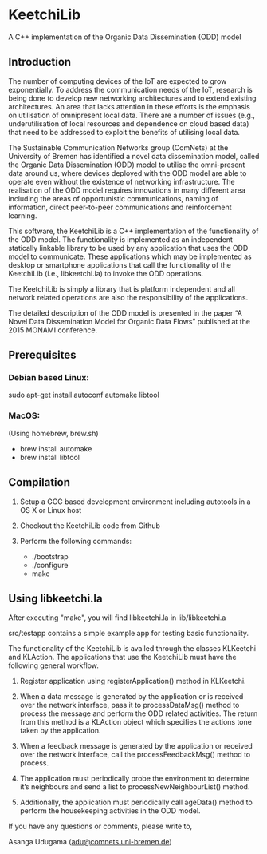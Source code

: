 # KeetchiLib
A C++ implementation of the Organic Data Dissemination (ODD) model


Introduction
------------

The number of computing devices of the IoT are expected to grow exponentially.
To address the communication needs of the IoT, research is being done to
develop new networking architectures and to extend existing architectures. An
area that lacks attention in these efforts is the emphasis on utilisation of
omnipresent local data. There are a number of issues (e.g., underutilisation of
local resources and dependence on cloud based data) that need to be addressed
to exploit the benefits of utilising local data.

The Sustainable Communication Networks group (ComNets) at the University of
Bremen has identified a novel data dissemination model, called the
Organic Data Dissemination (ODD) model to utilise the omni-present data around
us, where devices deployed with the ODD model are able to operate even without
the existence of networking infrastructure. The realisation of the ODD model
requires innovations in many different area including the areas of
opportunistic communications, naming of information, direct peer-to-peer
communications and reinforcement learning.

This software, the KeetchiLib is a C++ implementation of the functionality of
the ODD model. The functionality is implemented as an independent statically
linkable library to be used by any application that uses the ODD model to
communicate. These applications which may be implemented as desktop or
smartphone applications that call the functionality of the KeetchiLib
(i.e., libkeetchi.la) to invoke the ODD operations.

The KeetchiLib is simply a library that is platform independent and all
network related operations are also the responsibility of the applications.

The detailed description of the ODD model is presented in the paper
“A Novel Data Dissemination Model for Organic Data Flows” published at the
2015 MONAMI conference.


Prerequisites
-------------

### Debian based Linux:

sudo apt-get install autoconf automake libtool


### MacOS:

(Using homebrew, brew.sh)

- brew install automake
- brew install libtool

Compilation
-----------

1. Setup a GCC based development environment including autotools in a OS X
or Linux host

2. Checkout the KeetchiLib code from Github

3. Perform the following commands:
    - ./bootstrap
    - ./configure
    - make


Using libkeetchi.la
-------------------

After executing "make", you will find libkeetchi.la in lib/libkeetchi.a

src/testapp contains a simple example app for testing basic functionality.

The functionality of the KeetchiLib is availed through the classes KLKeetchi
and KLAction. The applications that use the KeetchiLib must have the following
general workflow.

1. Register application using registerApplication() method in KLKeetchi.

2. When a data message is generated by the application or is received over the
network interface, pass it to processDataMsg() method to process the message
and perform the ODD related activities. The return from this method is a
KLAction object which specifies the actions tone taken by the application.

3. When a feedback message is generated by the application or received over
the network interface, call the processFeedbackMsg() method to process.

4. The application must periodically probe the environment to determine it’s
neighbours and send a list to processNewNeighbourList() method.

5. Additionally, the application must periodically call ageData() method to
perform the housekeeping activities in the ODD model.


If you have any questions or comments, please write to,

Asanga Udugama (adu@comnets.uni-bremen.de)

